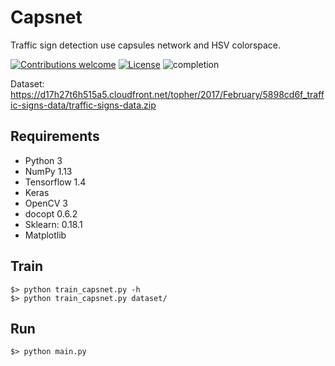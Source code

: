 # Capsnet
Traffic sign detection use capsules network and HSV colorspace.

[![Contributions welcome](https://img.shields.io/badge/contributions-welcome-brightgreen.svg?style=plastic)](CONTRIBUTING.md)
[![License](https://img.shields.io/badge/license-Apache%202.0-blue.svg?style=plastic)](https://opensource.org/licenses/Apache-2.0)
![completion](https://img.shields.io/badge/completion%20state-80%25-blue.svg?style=plastic)

Dataset: https://d17h27t6h515a5.cloudfront.net/topher/2017/February/5898cd6f_traffic-signs-data/traffic-signs-data.zip

## Requirements
- Python 3
- NumPy 1.13
- Tensorflow 1.4
- Keras
- OpenCV 3
- docopt 0.6.2
- Sklearn: 0.18.1
- Matplotlib

## Train

    $> python train_capsnet.py -h
    $> python train_capsnet.py dataset/

## Run

    $> python main.py
